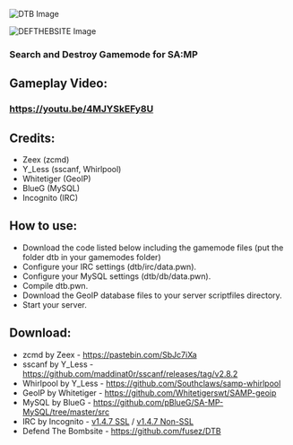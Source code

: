 ![DTB Image](http://i.imgur.com/68IOvvr.png)

![DEFTHEBSITE Image](http://i.imgur.com/Kn4ztNS.png)
### Search and Destroy Gamemode for SA:MP

## Gameplay Video:
### https://youtu.be/4MJYSkEFy8U

## Credits:
* Zeex (zcmd) 
* Y_Less (sscanf, Whirlpool) 
* Whitetiger (GeoIP) 
* BlueG (MySQL) 
* Incognito (IRC) 

## How to use:
* Download the code listed below including the gamemode files (put the folder dtb in your gamemodes folder)
* Configure your IRC settings (dtb/irc/data.pwn).
* Configure your MySQL settings (dtb/db/data.pwn).
* Compile dtb.pwn.
* Download the GeoIP database files to your server scriptfiles directory.
* Start your server.

## Download:
* zcmd by Zeex - https://pastebin.com/SbJc7iXa
* sscanf by Y_Less - https://github.com/maddinat0r/sscanf/releases/tag/v2.8.2
* Whirlpool by Y_Less - https://github.com/Southclaws/samp-whirlpool
* GeoIP by Whitetiger - https://github.com/Whitetigerswt/SAMP-geoip
* MySQL by BlueG - https://github.com/pBlueG/SA-MP-MySQL/tree/master/src
* IRC by Incognito - [v1.4.7 SSL](https://github.com/samp-incognito/samp-irc-plugin/releases/tag/v1.4.7-ssl) / [v1.4.7 Non-SSL](https://github.com/samp-incognito/samp-irc-plugin/releases/tag/v1.4.7-non-ssl)
* Defend The Bombsite - https://github.com/fusez/DTB
